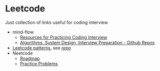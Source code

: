 # Leetcode

Just collection of links useful for coding interview

- mind-flow
  - [Resources for Practicing Coding Interview](../../blog/2018/2018-12-28-tech-interview-coding-prep-res.md)
  - [Algorithms, System Design, Interview Preparation - Github Repos](../../blog/2019/2019-01-17-algorithms-system-design-interview-preparation.md)
- [Leetcode patterns](https://seanprashad.com/leetcode-patterns/), see [*repo*](https://github.com/seanprashad/leetcode-patterns)
- Neetcode
  - [Roadmap](https://neetcode.io/roadmap)
  - [Practice Problems](https://neetcode.io/practice)

